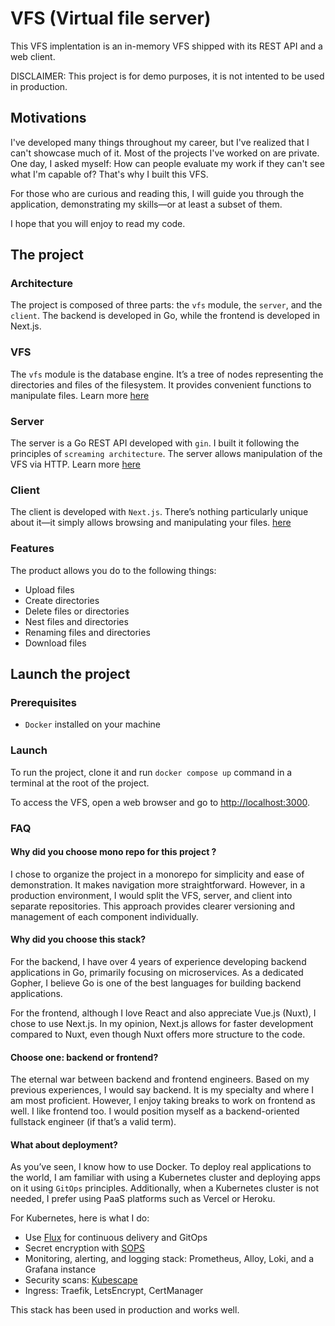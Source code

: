 # VFS (Virtual file server)

This VFS implentation is an in-memory VFS shipped with its REST API and a web client.

DISCLAIMER: This project is for demo purposes, it is not intented to be used in production.

## Motivations

I've developed many things throughout my career, but I've realized that I can't showcase much of it. Most of the projects I've worked on are private. One day, I asked myself: How can people evaluate my work if they can't see what I'm capable of? That's why I built this VFS.

For those who are curious and reading this, I will guide you through the application, demonstrating my skills—or at least a subset of them.

I hope that you will enjoy to read my code.

## The project

### Architecture

The project is composed of three parts: the `vfs` module, the `server`, and the `client`. The backend is developed in Go, while the frontend is developed in Next.js.

### VFS

The `vfs` module is the database engine. It’s a tree of nodes representing the directories and files of the filesystem. It provides convenient functions to manipulate files. Learn more [here](./vfs/README.md.)

### Server

The server is a Go REST API developed with `gin`. I built it following the principles of `screaming architecture`. The server allows manipulation of the VFS via HTTP. Learn more [here](./server/README.md.)

### Client

The client is developed with `Next.js`. There’s nothing particularly unique about it—it simply allows browsing and manipulating your files. [here](./server/README.md.)

### Features

The product allows you do to the following things:

* Upload files
* Create directories
* Delete files or directories
* Nest files and directories
* Renaming files and directories
* Download files

## Launch the project

### Prerequisites

* `Docker` installed on your machine

### Launch

To run the project, clone it and run `docker compose up` command in a terminal at the root of the project.

To access the VFS, open a web browser and go to <http://localhost:3000>.

### FAQ

#### Why did you choose mono repo for this project ?

I chose to organize the project in a monorepo for simplicity and ease of demonstration. It makes navigation more straightforward. However, in a production environment, I would split the VFS, server, and client into separate repositories. This approach provides clearer versioning and management of each component individually.

#### Why did you choose this stack?

For the backend, I have over 4 years of experience developing backend applications in Go, primarily focusing on microservices. As a dedicated Gopher, I believe Go is one of the best languages for building backend applications.

For the frontend, although I love React and also appreciate Vue.js (Nuxt), I chose to use Next.js. In my opinion, Next.js allows for faster development compared to Nuxt, even though Nuxt offers more structure to the code.

#### Choose one: backend or frontend?

The eternal war between backend and frontend engineers. Based on my previous experiences, I would say backend. It is my specialty and where I am most proficient. However, I enjoy taking breaks to work on frontend as well. I like frontend too. I would position myself as a backend-oriented fullstack engineer (if that’s a valid term).

#### What about deployment?

As you’ve seen, I know how to use Docker. To deploy real applications to the world, I am familiar with using a Kubernetes cluster and deploying apps on it using `GitOps` principles. Additionally, when a Kubernetes cluster is not needed, I prefer using PaaS platforms such as Vercel or Heroku.

For Kubernetes, here is what I do:

* Use [Flux](https://fluxcd.io/) for continuous delivery and GitOps
* Secret encryption with [SOPS](https://github.com/getsops/sops)
* Monitoring, alerting, and logging stack: Prometheus, Alloy, Loki, and a Grafana instance
* Security scans: [Kubescape](https://github.com/kubescape/kubescape)
* Ingress: Traefik, LetsEncrypt, CertManager

This stack has been used in production and works well.
